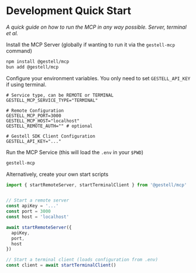 # Development Quick Start

*A quick guide on how to run the MCP in any way possible. Server, terminal et al.*

Install the MCP Server (globally if wanting to run it via the `gestell-mcp` command)

```bash
npm install @gestell/mcp
bun add @gestell/mcp
```

Configure your environment variables. You only need to set `GESTELL_API_KEY` if using terminal.

```env
# Service type, can be REMOTE or TERMINAL
GESTELL_MCP_SERVICE_TYPE="TERMINAL"

# Remote Configuration
GESTELL_MCP_PORT=3000
GESTELL_MCP_HOST="localhost"
GESTELL_REMOTE_AUTH="" # optional

# Gestell SDK Client Configuration
GESTELL_API_KEY="..."
```

Run the MCP Service (this will load the `.env` in your `$PWD`)

```bash
gestell-mcp
```

Alternatively, create your own start scripts

```typescript
import { startRemoteServer, startTerminalClient } from '@gestell/mcp'


// Start a remote server
const apiKey = '...'
const port = 3000
const host = 'localhost'

await startRemoteServer({
  apiKey,
  port,
  host
})

// Start a terminal client (loads configuration from .env)
const client = await startTerminalClient()
```
